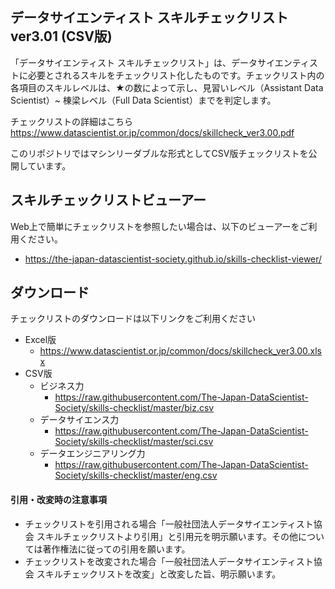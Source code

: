 ## データサイエンティスト スキルチェックリスト ver3.01 (CSV版)
「データサイエンティスト スキルチェックリスト」は、データサイエンティストに必要とされるスキルをチェックリスト化したものです。チェックリスト内の各項目のスキルレベルは、★の数によって示し、見習いレベル（Assistant Data Scientist）~ 棟梁レベル（Full Data Scientist）までを判定します。    

チェックリストの詳細はこちら  
https://www.datascientist.or.jp/common/docs/skillcheck_ver3.00.pdf

このリポジトリではマシンリーダブルな形式としてCSV版チェックリストを公開しています。  

## スキルチェックリストビューアー
Web上で簡単にチェックリストを参照したい場合は、以下のビューアーをご利用ください。
  * https://the-japan-datascientist-society.github.io/skills-checklist-viewer/

## ダウンロード
チェックリストのダウンロードは以下リンクをご利用ください
* Excel版
  * https://www.datascientist.or.jp/common/docs/skillcheck_ver3.00.xlsx
* CSV版
  * ビジネス力
    * https://raw.githubusercontent.com/The-Japan-DataScientist-Society/skills-checklist/master/biz.csv
  * データサイエンス力
    * https://raw.githubusercontent.com/The-Japan-DataScientist-Society/skills-checklist/master/sci.csv
  * データエンジニアリング力
    * https://raw.githubusercontent.com/The-Japan-DataScientist-Society/skills-checklist/master/eng.csv

#### 引用・改変時の注意事項
  * チェックリストを引用される場合「一般社団法人データサイエンティスト協会 スキルチェックリストより引用」と引用元を明示願います。その他については著作権法に従っての引用を願います。
  * チェックリストを改変された場合「一般社団法人データサイエンティスト協会 スキルチェックリストを改変」と改変した旨、明示願います。

